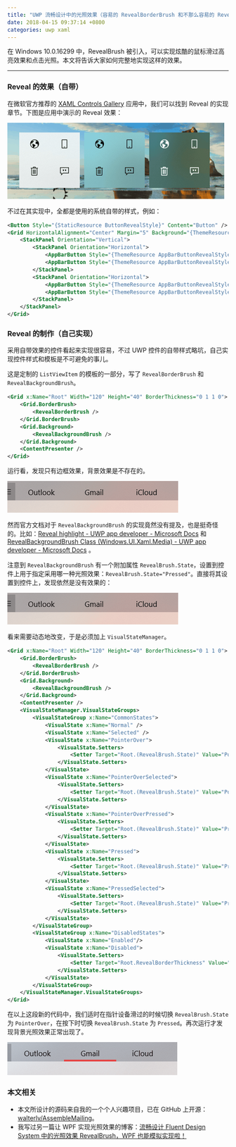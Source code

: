 ```yaml
---
title: "UWP 流畅设计中的光照效果（容易的 RevealBorderBrush 和不那么容易的 RevealBackgroundBrush）"
date: 2018-04-15 09:37:14 +0800
categories: uwp xaml
---
```


在 Windows 10.0.16299 中，RevealBrush 被引入，可以实现炫酷的鼠标滑过高亮效果和点击光照。本文将告诉大家如何完整地实现这样的效果。

---

### Reveal 的效果（自带）

在微软官方推荐的 [XAML Controls Gallery](https://github.com/Microsoft/Windows-universal-samples/tree/master/Samples/XamlUIBasics) 应用中，我们可以找到 Reveal 的实现章节。下图是应用中演示的 Reveal 效果：

![Reveal in XAML Controls Gallery](/static/posts/2018-04-15-reveal-effect-in-gallery.gif)

不过在其实现中，全都是使用的系统自带的样式，例如：

```xml
<Button Style="{StaticResource ButtonRevealStyle}" Content="Button" />
<Grid HorizontalAlignment="Center" Margin="5" Background="{ThemeResource CustomAcrylicInAppBrush_dark}" RequestedTheme="Dark">
    <StackPanel Orientation="Vertical">
        <StackPanel Orientation="Horizontal">
            <AppBarButton Style="{ThemeResource AppBarButtonRevealStyle}" Icon="World" Margin="1, 2, 0, 0"/>
            <AppBarButton Style="{ThemeResource AppBarButtonRevealStyle}" Icon="CellPhone" Margin="0, 2, 1, 0"/>
        </StackPanel>
        <StackPanel Orientation="Horizontal">
            <AppBarButton Style="{ThemeResource AppBarButtonRevealStyle}" Icon="Delete" Margin="1, 2, 0, 2"/>
            <AppBarButton Style="{ThemeResource AppBarButtonRevealStyle}" Icon="Comment" Margin="0, 2, 1, 2"/>
        </StackPanel>
    </StackPanel>
</Grid>
```

### Reveal 的制作（自己实现）

采用自带效果的控件看起来实现很容易，不过 UWP 控件的自带样式略坑，自己实现控件样式和模板是不可避免的事儿。

这是定制的 `ListViewItem` 的模板的一部分，写了 `RevealBorderBrush` 和 `RevealBackgroundBrush`。

```xml
<Grid x:Name="Root" Width="120" Height="40" BorderThickness="0 1 1 0">
    <Grid.BorderBrush>
        <RevealBorderBrush />
    </Grid.BorderBrush>
    <Grid.Background>
        <RevealBackgroundBrush />
    </Grid.Background>
    <ContentPresenter />
</Grid>
```

运行看，发现只有边框效果，背景效果是不存在的。

![只有边框光照效果](/static/posts/2018-04-15-reveal-border-worked.gif)

然而官方文档对于 `RevealBackgroundBrush` 的实现竟然没有提及，也是挺奇怪的。比如：[Reveal highlight - UWP app developer - Microsoft Docs](https://docs.microsoft.com/en-us/windows/uwp/design/style/reveal) 和 [RevealBackgroundBrush Class (Windows.UI.Xaml.Media) - UWP app developer - Microsoft Docs](https://docs.microsoft.com/en-us/uwp/api/windows.ui.xaml.media.revealbackgroundbrush) 。

注意到 `RevealBackgroundBrush` 有一个附加属性 `RevealBrush.State`，设置到控件上用于指定采用哪一种光照效果：`RevealBrush.State="Pressed"`。直接将其设置到控件上，发现依然是没有效果的：

![依然没有效果](/static/posts/2018-04-15-reveal-border-worked.gif)

看来需要动态地改变，于是必须加上 `VisualStateManager`。

```xml
<Grid x:Name="Root" Width="120" Height="40" BorderThickness="0 1 1 0">
    <Grid.BorderBrush>
        <RevealBorderBrush />
    </Grid.BorderBrush>
    <Grid.Background>
        <RevealBackgroundBrush />
    </Grid.Background>
    <ContentPresenter />
    <VisualStateManager.VisualStateGroups>
        <VisualStateGroup x:Name="CommonStates">
            <VisualState x:Name="Normal" />
            <VisualState x:Name="Selected" />
            <VisualState x:Name="PointerOver">
                <VisualState.Setters>
                    <Setter Target="Root.(RevealBrush.State)" Value="PointerOver"/>
                </VisualState.Setters>
            </VisualState>
            <VisualState x:Name="PointerOverSelected">
                <VisualState.Setters>
                    <Setter Target="Root.(RevealBrush.State)" Value="PointerOver"/>
                </VisualState.Setters>
            </VisualState>
            <VisualState x:Name="PointerOverPressed">
                <VisualState.Setters>
                    <Setter Target="Root.(RevealBrush.State)" Value="Pressed"/>
                </VisualState.Setters>
            </VisualState>
            <VisualState x:Name="Pressed">
                <VisualState.Setters>
                    <Setter Target="Root.(RevealBrush.State)" Value="Pressed"/>
                </VisualState.Setters>
            </VisualState>
            <VisualState x:Name="PressedSelected">
                <VisualState.Setters>
                    <Setter Target="Root.(RevealBrush.State)" Value="Pressed"/>
                </VisualState.Setters>
            </VisualState>
        </VisualStateGroup>
        <VisualStateGroup x:Name="DisabledStates">
            <VisualState x:Name="Enabled"/>
            <VisualState x:Name="Disabled">
                <VisualState.Setters>
                    <Setter Target="Root.RevealBorderThickness" Value="0"/>
                </VisualState.Setters>
            </VisualState>
        </VisualStateGroup>
    </VisualStateManager.VisualStateGroups>
</Grid>
```

在以上这段新的代码中，我们适时在指针设备滑过的时候切换 `RevealBrush.State` 为 `PointerOver`，在按下时切换 `RevealBrush.State` 为 `Pressed`。再次运行才发现背景光照效果正常出现了。

![Reveal 背景光照效果出现](/static/posts/2018-04-15-all-reveal-worked.gif)

### 本文相关

- 本文所设计的源码来自我的一个个人兴趣项目，已在 GitHub 上开源：[walterlv/AssembleMailing](https://github.com/walterlv/AssembleMailing)。
- 我写过另一篇让 WPF 实现光照效果的博客：[流畅设计 Fluent Design System 中的光照效果 RevealBrush，WPF 也能模拟实现啦！](/post/fluent-design-reveal-brush-in-wpf.html)
